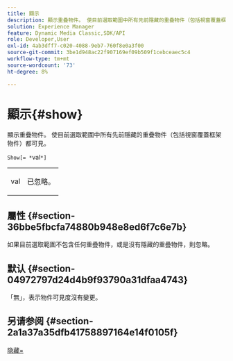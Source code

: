 ```yaml
---
title: 顯示
description: 顯示重疊物件。 使目前選取範圍中所有先前隱藏的重疊物件（包括視窗覆蓋框架物件）都可見。
solution: Experience Manager
feature: Dynamic Media Classic,SDK/API
role: Developer,User
exl-id: 4ab3dff7-c020-4088-9eb7-760f8e0a3f00
source-git-commit: 3be1d948ac22f907169ef09b509f1cebceaec5c4
workflow-type: tm+mt
source-wordcount: '73'
ht-degree: 8%

---
```


# 顯示{#show}

顯示重疊物件。 使目前選取範圍中所有先前隱藏的重疊物件（包括視窗覆蓋框架物件）都可見。

`Show[= *`val`*]`

<table id="simpletable_88D25B9C8E0A47EF90C8ABEBDE777183"> 
 <tr class="strow"> 
  <td class="stentry"> <p><span class="varname"> val</span> </p> </td> 
  <td class="stentry"> <p>已忽略。 </p></td> 
 </tr> 
</table>

## 屬性 {#section-36bbe5fbcfa74880b948e8ed6f7c6e7b}

如果目前選取範圍不包含任何重疊物件，或是沒有隱藏的重疊物件，則忽略。

## 默认 {#section-04972797d24d4b9f93790a31dfaa4743}

「無」，表示物件可見度沒有變更。

## 另请参阅 {#section-2a1a37a35dfb41758897164e14f0105f}

[隐藏=](../../../../../ir-api/http-protocol/image-rendering-api-ref/c-ir-http-protocol-ref/c-ir-http-protocol-command-reference/r-ir-hide.md#reference-681b9782f90a45b18ed50292ab2c096c)
